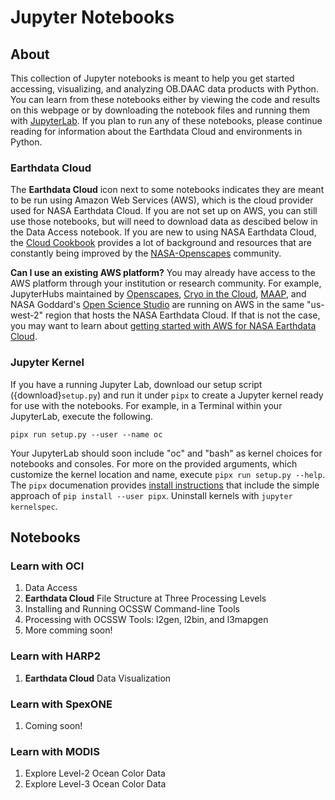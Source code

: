 # Jupyter Notebooks

## About

This collection of Jupyter notebooks is meant to help you get started accessing, visualizing, and analyzing
OB.DAAC data products with Python. You can learn from these notebooks either by viewing the code and results on this
webpage or by downloading the notebook files and running them with [JupyterLab][jupyterlab]. If you
plan to run any of these notebooks, please continue reading for information about the Earthdata Cloud and environments in Python.

### Earthdata Cloud

The **Earthdata Cloud** icon next to some notebooks indicates they are meant to be run using Amazon Web Services (AWS), which is the cloud provider used for NASA Earthdata Cloud. If you are not set up on AWS, you can still use those notebooks, but will need to download data as descibed below in the Data Access notebook. If you are new to using NASA Earthdata Cloud, the [Cloud Cookbook][cookbook] provides a lot of background and resources that are constantly being improved by the [NASA-Openscapes][openscapes] community.

**Can I use an existing AWS platform?** You may already have access to the AWS platform through your institution or research community. For example, JupyterHubs maintained by [Openscapes][openscapes-hub], [Cryo in the Cloud][cryocloud], [MAAP][maap], and NASA Goddard's [Open Science Studio][oss] are running on AWS in the same "us-west-2" region that hosts the NASA Earthdata Cloud. If that is not the case, you may want to learn about [getting started with AWS for NASA Earthdata Cloud][edcloud].

### Jupyter Kernel

If you have a running Jupyter Lab, download our setup script ({download}`setup.py`) and
run it under `pipx` to create a Jupyter kernel ready for use with the notebooks. For
example, in a Terminal within your JupyterLab, execute the following.
```
pipx run setup.py --user --name oc
```
Your JupyterLab should soon include "oc" and "bash" as kernel choices for notebooks and
consoles. For more on the provided arguments, which customize the kernel location and name,
execute `pipx run setup.py --help`. The `pipx` documenation provides
[install instructions](https://pipx.pypa.io/stable/installation/) that include the
simple approach of `pip install --user pipx`. Uninstall kernels with `jupyter kernelspec`.

## Notebooks

### Learn with OCI

1. Data Access
1. **Earthdata Cloud** File Structure at Three Processing Levels
1. Installing and Running OCSSW Command-line Tools
1. Processing with OCSSW Tools: l2gen, l2bin, and l3mapgen
1. More comming soon!

### Learn with HARP2

1. **Earthdata Cloud** Data Visualization

### Learn with SpexONE

1. Coming soon!

### Learn with MODIS

1. Explore Level-2 Ocean Color Data
1. Explore Level-3 Ocean Color Data

[tutorials]: https://oceancolor.gsfc.nasa.gov/resources/docs/tutorials/
[jupyterlab]: https://jupyter.org/
[cookbook]: https://nasa-openscapes.github.io/earthdata-cloud-cookbook/
[openscapes]: https://nasa-openscapes.github.io/
[openscapes-hub]: https://openscapes.2i2c.cloud/
[cryocloud]: https://hub.cryointhecloud.com/
[maap]: https://scimaap.net/
[oss]: https://oss.smce.nasa.gov/
[edcloud]: https://www.earthdata.nasa.gov/learn/webinars-and-tutorials/cloud-primer-amazon-web-services
[conda-env]: https://conda.io/projects/conda/en/latest/user-guide/tasks/manage-environments.html#creating-an-environment-from-an-environment-yml-file
[nb_conda_kernels]: https://github.com/anaconda/nb_conda_kernels
[conda-kernel]: https://ipython.readthedocs.io/en/stable/install/kernel_install.html#kernels-for-different-environments
